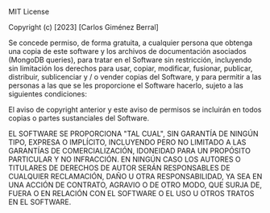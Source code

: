 MIT License

Copyright (c) [2023] [Carlos Giménez Berral]

Se concede permiso, de forma gratuita, a cualquier persona que obtenga una copia
de este software y los archivos de documentación asociados (MongoDB queries), para tratar
en el Software sin restricción, incluyendo sin limitación los derechos
para usar, copiar, modificar, fusionar, publicar, distribuir, sublicenciar y / o vender
copias del Software, y para permitir a las personas a las que se les proporcione el Software
hacerlo, sujeto a las siguientes condiciones:

El aviso de copyright anterior y este aviso de permisos se incluirán en todos
copias o partes sustanciales del Software.

EL SOFTWARE SE PROPORCIONA "TAL CUAL", SIN GARANTÍA DE NINGÚN TIPO, EXPRESA O
IMPLÍCITO, INCLUYENDO PERO NO LIMITADO A LAS GARANTÍAS DE COMERCIALIZACIÓN,
IDONEIDAD PARA UN PROPÓSITO PARTICULAR Y NO INFRACCIÓN. EN NINGÚN CASO
LOS AUTORES O TITULARES DE DERECHOS DE AUTOR SERÁN RESPONSABLES DE CUALQUIER RECLAMACIÓN,
DAÑO U OTRA RESPONSABILIDAD, YA SEA EN UNA ACCIÓN DE CONTRATO, AGRAVIO O DE OTRO MODO,
QUE SURJA DE, FUERA O EN RELACIÓN CON EL SOFTWARE O EL USO U OTROS
TRATOS EN EL SOFTWARE.
